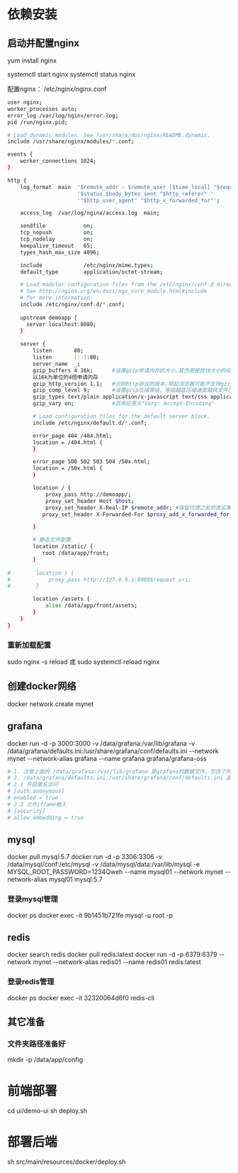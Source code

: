 # 依赖安装

## 启动并配置nginx
yum install nginx

systemctl start nginx
systemctl status nginx

配置nginx：
/etc/nginx/nginx.conf

```bash
user nginx;
worker_processes auto;
error_log /var/log/nginx/error.log;
pid /run/nginx.pid;

# Load dynamic modules. See /usr/share/doc/nginx/README.dynamic.
include /usr/share/nginx/modules/*.conf;

events {
    worker_connections 1024;
}

http {
    log_format  main  '$remote_addr - $remote_user [$time_local] "$request" '
                      '$status $body_bytes_sent "$http_referer" '
                      '"$http_user_agent" "$http_x_forwarded_for"';

    access_log  /var/log/nginx/access.log  main;

    sendfile            on;
    tcp_nopush          on;
    tcp_nodelay         on;
    keepalive_timeout   65;
    types_hash_max_size 4096;

    include             /etc/nginx/mime.types;
    default_type        application/octet-stream;

    # Load modular configuration files from the /etc/nginx/conf.d directory.
    # See http://nginx.org/en/docs/ngx_core_module.html#include
    # for more information.
    include /etc/nginx/conf.d/*.conf;
    
    upstream demoapp {
      server localhost:8080;
    }
    
    server {
        listen       80;
        listen       [::]:80;
        server_name  _;
        gzip_buffers 4 16k;      #设置gzip申请内存的大小,其作用是按块大小的倍数申请内存空间,param2:int(k) 后面单位是k。这里设置以16k为单位,按照原始数据大小
        以16k为单位的4倍申请内存
        gzip_http_version 1.1;   #识别http协议的版本,早起浏览器可能不支持gzip自解压,用户会看到乱码
        gzip_comp_level 9;       #设置gzip压缩等级，等级越底压缩速度越快文件压缩比越小，反之速度越慢文件压缩比越大；等级1-9，最小的压缩最快 但是消耗cpu
        gzip_types text/plain application/x-javascript text/css application/xml text/javascript application/x-httpd-php application/javascript;
        gzip_vary on;            #启用应答头"Vary: Accept-Encoding"

        # Load configuration files for the default server block.
        include /etc/nginx/default.d/*.conf;

        error_page 404 /404.html;
        location = /404.html {
        }

        error_page 500 502 503 504 /50x.html;
        location = /50x.html {
        }

        location / {
            proxy_pass http://demoapp/;
            proxy_set_header Host $host;
            proxy_set_header X-Real-IP $remote_addr; #保留代理之前的真实客户端ip
           proxy_set_header X-Forwarded-For $proxy_add_x_forwarded_for; #记录代理过程

        }

        # 静态文件配置
        location /static/ {
           root /data/app/front;
        }
        
#        location / {
#            proxy_pass http://127.0.0.1:8080$request_uri;
#        }

        location /assets {
            alias /data/app/front/assets;
        }
    }
}
```

### 重新加载配置
sudo nginx -s reload
或
sudo systemctl reload nginx



## 创建docker网络
docker network create mynet

## grafana
docker run -d -p 3000:3000 -v /data/grafana:/var/lib/grafana -v /data/grafana/defaults.ini:/usr/share/grafana/conf/defaults.ini --network mynet --network-alias grafana --name grafana grafana/grafana-oss
```bash
# 1. 注意上面的 /data/grafana:/var/lib/grafana 是grafana的数据文件，包含了所有的数据和图表配置，用于新起docker时继承之前的图表数据
# 2. /data/grafana/defaults.ini:/usr/share/grafana/conf/defaults.ini 是grafana配置，需要修改的有两点：
# 2.1 开启匿名访问
# [auth.anonymous]
# enabled = true
# 2.2 允许iframe嵌入
# [security]
# allow_embedding = true
```

## mysql
docker pull mysql:5.7
docker run -d -p 3306:3306 -v /data/mysql/conf:/etc/mysql -v /data/mysql/data:/var/lib/mysql -e MYSQL_ROOT_PASSWORD=1234Qweh --name mysql01 --network mynet --network-alias mysql01 mysql:5.7

### 登录mysql管理
docker ps
docker exec -it 9b1451b721fe mysql -u root -p

## redis
docker search redis
docker pull redis:latest
docker run -d -p 6379:6379 --network mynet --network-alias redis01 --name redis01 redis:latest

### 登录redis管理
docker ps
docker exec -it 32320064d6f0 redis-cli

## 其它准备
### 文件夹路径准备好
mkdir -p /data/app/config

# 前端部署
cd ui/demo-ui 
sh deploy.sh

# 部署后端
sh src/main/resources/docker/deploy.sh

